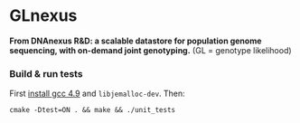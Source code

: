 # GLnexus
**From DNAnexus R&D: a scalable datastore for population genome sequencing, with on-demand joint genotyping.**
(GL = genotype likelihood)

### Build & run tests

First [install gcc 4.9](http://askubuntu.com/a/581497) and `libjemalloc-dev`. Then:

```
cmake -Dtest=ON . && make && ./unit_tests
```

